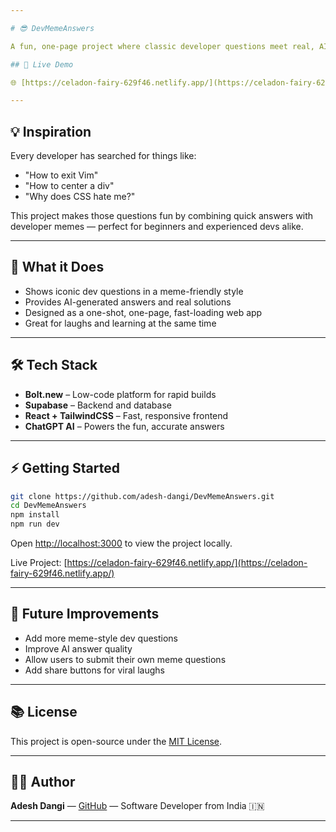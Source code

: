 ```yaml
---

# 😎 DevMemeAnswers

A fun, one-page project where classic developer questions meet real, AI-powered answers — with meme-style humor!

## 🚀 Live Demo

🌐 [https://celadon-fairy-629f46.netlify.app/](https://celadon-fairy-629f46.netlify.app/)

---
```


## 💡 Inspiration

Every developer has searched for things like:

* "How to exit Vim"
* "How to center a div"
* "Why does CSS hate me?"

This project makes those questions fun by combining quick answers with developer memes — perfect for beginners and experienced devs alike.

---

## 🎯 What it Does

* Shows iconic dev questions in a meme-friendly style
* Provides AI-generated answers and real solutions
* Designed as a one-shot, one-page, fast-loading web app
* Great for laughs and learning at the same time

---

## 🛠 Tech Stack

* **Bolt.new** – Low-code platform for rapid builds
* **Supabase** – Backend and database
* **React + TailwindCSS** – Fast, responsive frontend
* **ChatGPT AI** – Powers the fun, accurate answers

---

## ⚡ Getting Started

```bash
git clone https://github.com/adesh-dangi/DevMemeAnswers.git
cd DevMemeAnswers
npm install
npm run dev
```

Open [http://localhost:3000](http://localhost:3000) to view the project locally.

Live Project: [https://celadon-fairy-629f46.netlify.app/](https://celadon-fairy-629f46.netlify.app/)

---

## 🤔 Future Improvements

* Add more meme-style dev questions
* Improve AI answer quality
* Allow users to submit their own meme questions
* Add share buttons for viral laughs

---

## 📚 License

This project is open-source under the [MIT License](LICENSE).

---

## 👨‍💻 Author

**Adesh Dangi** — [GitHub](https://github.com/adesh-dangi) — Software Developer from India 🇮🇳

---
